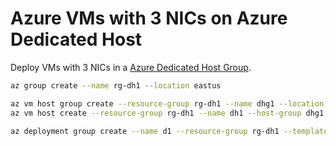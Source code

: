 # Azure VMs with 3 NICs on Azure Dedicated Host

Deploy VMs with 3 NICs in a [Azure Dedicated Host Group](https://learn.microsoft.com/azure/virtual-machines/dedicated-hosts).

```bash
az group create --name rg-dh1 --location eastus

az vm host group create --resource-group rg-dh1 --name dhg1 --location eastus --automatic-placement true --platform-fault-domain-count 2
az vm host create --resource-group rg-dh1 --name dh1 --host-group dhg1 --sku Lsv3-Type1 --auto-replace false --location eastus --platform-fault-domain 0

az deployment group create --name d1 --resource-group rg-dh1 --template-file main.bicep --parameter hostId=/subscriptions/<subId>/resourceGroups/rg-dh1/providers/Microsoft.Compute/hostGroups/dhg1/hosts/dh1 vmSize=Standard_L8s_v3 instanceCount=6 authenticationType=password diskSize=70 name=dhv1 -o json --query "properties.outputs"
```
